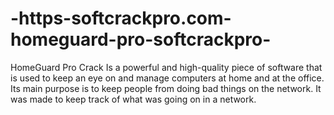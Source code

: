 # -https-softcrackpro.com-homeguard-pro-softcrackpro-
HomeGuard Pro Crack  Is a powerful and high-quality piece of software that is used to keep an eye on and manage computers at home and at the office. Its main purpose is to keep people from doing bad things on the network. It was made to keep track of what was going on in a network. 
